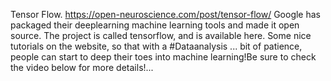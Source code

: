 Tensor Flow. https://open-neuroscience.com/post/tensor-flow/
Google has packaged their deeplearning machine learning tools and made it open source. The project is called tensorflow, and is available here. Some nice tutorials on the website, so that with a #Dataanalysis ...
 bit of patience, people can start to deep their toes into machine learning!Be sure to check the video below for more details!...
